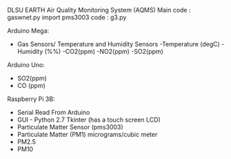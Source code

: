 DLSU EARTH Air Quality Monitoring System (AQMS)
Main code : gaswnet.py
import pms3003 code : g3.py

Arduino Mega:
- Gas Sensors/ Temperature and Humidity Sensors
  -Temperature (degC)
  -Humidity (%%)
  -CO2(ppm)
  -NO2(ppm)
  -SO2(ppm)
  
Arduino Uno:
 - SO2(ppm)
 - CO (ppm)
 
Raspberry Pi 3B:

 - Serial Read From Arduino
 - GUI - Python 2.7 Tkinter (has a touch screen LCD)
 - Particulate Matter Sensor (pms3003)
  - Particulate Matter (PM1) micrograms/cubic meter 
  - PM2.5
  - PM10

